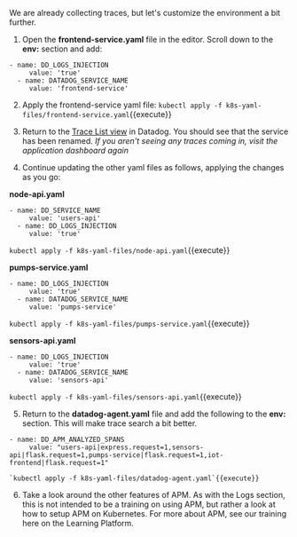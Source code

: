 We are already collecting traces, but let's customize the environment a bit further.

1. Open the **frontend-service.yaml** file in the editor. Scroll down to the **env:** section and add:

  <pre><code>- name: DD_LOGS_INJECTION
     value: 'true'
  - name: DATADOG_SERVICE_NAME
     value: 'frontend-service'</code></pre>

2. Apply the frontend-service yaml file:
   `kubectl apply -f k8s-yaml-files/frontend-service.yaml`{{execute}}

3. Return to the <a href="https://app.datadoghq.com/apm/traces" target="_datadog">Trace List view</a> in Datadog. You should see that the service has been renamed.
   *If you aren't seeing any traces coming in, visit the application dashboard again*

4. Continue updating the other yaml files as follows, applying the changes as you go:
   
  **node-api.yaml** 
  <pre><code>- name: DD_SERVICE_NAME
     value: 'users-api'
  - name: DD_LOGS_INJECTION
     value: 'true'</code></pre>

  `kubectl apply -f k8s-yaml-files/node-api.yaml`{{execute}}

  **pumps-service.yaml**
  <pre><code>- name: DD_LOGS_INJECTION
     value: 'true'
  - name: DATADOG_SERVICE_NAME
     value: 'pumps-service'</code></pre>

  `kubectl apply -f k8s-yaml-files/pumps-service.yaml`{{execute}}

  **sensors-api.yaml**
  <pre><code>- name: DD_LOGS_INJECTION
     value: 'true'
  - name: DATADOG_SERVICE_NAME
     value: 'sensors-api'</code></pre>

  `kubectl apply -f k8s-yaml-files/sensors-api.yaml`{{execute}}

5. Return to the **datadog-agent.yaml** file and add the following to the **env:** section. This will make trace search a bit better.
   
  <pre><code>- name: DD_APM_ANALYZED_SPANS
     value: "users-api|express.request=1,sensors-api|flask.request=1,pumps-service|flask.request=1,iot-frontend|flask.request=1"</code></pre>

    `kubectl apply -f k8s-yaml-files/datadog-agent.yaml`{{execute}}

6. Take a look around the other features of APM. As with the Logs section, this is not intended to be a training on using APM, but rather a look at how to setup APM on Kubernetes. For more about APM, see our training here on the Learning Platform.